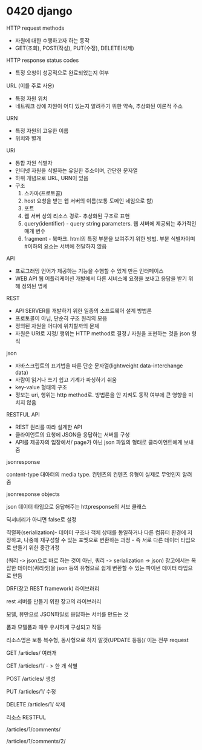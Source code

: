 # 0420 django



HTTP request methods

- 자원에 대한 수행하고자 하는 동작
- GET(조회), POST(작성), PUT(수정), DELETE(삭제)



HTTP response status codes

- 특정 요청이 성공적으로 완료되었는지 여부



URL (이를 주로 사용)

- 특정 자원 위치
- 네트워크 상에 자원이 어디 있는지 알려주기 위한 약속, 추상화된 이론적 주소



URN 

- 특정 자원의 고유한 이름
- 위치와 별개



URI

- 통합 자원 식별자
- 인터넷 자원을 식별하는 유일한 주소이며, 간단한 문자열
- 하위 개념으로 URL, URN이 있음
- 구조
  1. 스카마(프로토콜) 
  2. host 요청을 받는 웹 서버의 이름(보통 도메인 네임으로 함)
  3. 포트
  4. 웹 서버 상의 리소스 경로- 추상화된 구조로 표현
  5. query(identifier) - query string parameters. 웹 서버에 제공되는 추가적인 매개 변수
  6. fragment - 북마크. html의 특정 부분을 보여주기 위한 방법. 부분 식별자이며 #이하의 요소는 서버에 전달하지 않음 



API 

- 프로그래밍 언어가 제공하는 기능을 수행할 수 있게 만든 인터페이스
- WEB API 웹 어플리케이션 개발에서 다른 서비스에 요청을 보내고 응답을 받기 위해 정의된 명세



REST

- API SERVER를 개발하기 위한 일종의 소프트웨어 설계 방법론
- 프로토콜이 아님, 단순히 구조 원리의 모음
- 정의된 자원을 어디에 위치할까의 문제
- 자원은 URI로 지정/ 행위는 HTTP method로 결정./ 자원을 표현하는 것을 json 형식



json

- 자바스크립트의 표기법을 따른 단순 문자열(lightweight data-interchange data)
- 사람이 읽거나 쓰기 쉽고 기계가 파싱하기 쉬움
- key-value 형태의 구조
- 정보는 uri, 행위는 http method로. 방법론을 안 지켜도 동작 여부에 큰 영향을 미치지 않음



RESTFUL API

- REST 원리를 따라 설계한 API
- 클라이언트의 요청에 JSON을 응답하는 서버를 구성
- API를 제공자의 입장에서/ page가 아닌 json 파일의 형태로 클라이언트에게 보내줌



jsonresponse

content-type 대아터의 media type. 컨텐츠의 컨텐츠 유형이 실제로 무엇인지 알려줌



jsonresponse objects

json 데이터 타입으로 응답해주는 httpresponse의 서브 클래스

딕셔너리가 아니면 false로 설정



직렬화(serialization)- 데이터 구조나 객체 상태를 동일하거나 다른 컴퓨터 환경에 저장하고, 나중에 재구성할 수 있는 포멧으로 변환하는 과정 - 즉 서로 다른 데이터 타입으로 만들기 위한 중간과정

(쿼리 -> json으로 바로 하는 것이 아닌, 쿼리 -> serialization -> json) 장고에서는 복잡한 데이터(쿼리셋)을 json 등의 유형으로 쉽게 변환할 수 있는 파이썬 데이터 타입으로 만듬



DRF(장고 REST framework) 라이브러리

rest 서버를 만들기 위한 장고의 라이브러리

모델, 뷰만으로 JSON파일로 응답하는 서버를 만드는 것

폼과 모델폼과 매우 유사하게 구성되고 작동



리소스명은 보통 복수형, 동사형으로 하지 말것(UPDATE 등등)/ 이는 전부 request

GET /articles/  여러개

GET /articles/1/ - > 한 개 식별

POST /articles/ 생성

PUT  /articles/1/  수정

DELETE /articles/1/ 삭제



리소스 RESTFUL

/articles/1/comments/ 



/articles/1/comments/2/